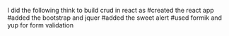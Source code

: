 I did the following think to build crud in react as
#created the react app 
#added the bootstrap and jquer
#added the sweet alert 
#used formik and yup for form validation

